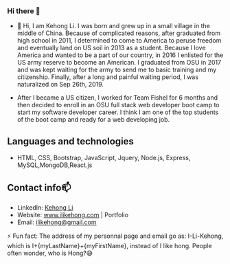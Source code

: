 ### Hi there 👋

- 💬 Hi, I am Kehong Li. I was born and grew up in a small village in the middle of China. Because of complicated reasons, after graduated from high school in 2011, I determined to come to America to peruse freedom and eventually land on US soil in 2013 as a student. Because I love America and wanted to be a part of our country, in 2016 I enlisted for the US army reserve to become an American. I graduated from OSU in 2017 and was kept waiting for the army to send me to basic training and my citizenship. Finally, after a long and painful waiting period, I was naturalized on Sep 26th, 2019.

- After I became a US citizen, I worked for Team Fishel for 6 months and then decided to enroll in an OSU full stack web developer boot camp to start my software developer career. I think I am one of the top students of the boot camp and ready for a web developing job. 

## Languages and technologies
- HTML, CSS, Bootstrap, JavaScript, Jquery, Node.js, Express, MySQL,MongoDB,React.js

## Contact info📫
- LinkedIn: <a href="https://www.linkedin.com/in/kehong-li-aa26b5136/" target="_blank">Kehong Li</a>
- Website: <a href="https://www.ilikehong.com/" target="_blank">www.ilikehong.com | Portfolio</a>
- Email: <a href="mailto:ilikehong@gmail.com" target="_blank">ilikehong@gmail.com</a>

⚡ Fun fact: The address of my personnal page and email go as: I-Li-Kehong, which is I+{myLastName}+{myFirstName}, instead of I like hong. People often wonder, who is Hong?😅

<!--
**sugerhater/sugerhater** is a ✨ _special_ ✨ repository because its `README.md` (this file) appears on your GitHub profile.

Here are some ideas to get you started:

- 🔭 I’m currently working on ...
- 🌱 I’m currently learning ...
- 👯 I’m looking to collaborate on ...
- 🤔 I’m looking for help with ...
- 📫 How to reach me: ...
- 😄 Pronouns: ...
-->
